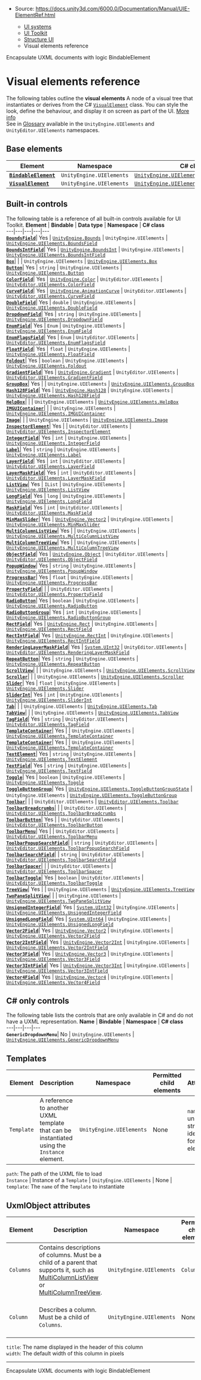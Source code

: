 * Source: https://docs.unity3d.com/6000.0/Documentation/Manual/UIE-ElementRef.html

  * [UI systems](https://docs.unity3d.com/6000.0/Documentation/Manual/UIToolkits.html)
  * [UI Toolkit](https://docs.unity3d.com/6000.0/Documentation/Manual/UIElements.html)
  * [Structure UI](https://docs.unity3d.com/6000.0/Documentation/Manual/UIE-structure-ui.html)
  * Visual elements reference


[](https://docs.unity3d.com/6000.0/Documentation/Manual/UIE-encapsulate-uxml-with-logic.html)
Encapsulate UXML documents with logic
[](https://docs.unity3d.com/6000.0/Documentation/Manual/UIE-uxml-element-BindableElement.html)
BindableElement
# Visual elements reference
The following tables outline the **visual elements** A node of a visual tree that instantiates or derives from the C# [`VisualElement`](https://docs.unity3d.com/6000.0/Documentation/ScriptReference/UIElements.VisualElement.html) class. You can style the look, define the behaviour, and display it on screen as part of the UI. [More info](https://docs.unity3d.com/6000.0/Documentation/Manual/UIE-VisualTree.html)  
See in [Glossary](https://docs.unity3d.com/6000.0/Documentation/Manual/Glossary.html#Visualelement) available in the `UnityEngine.UIElements` and `UnityEditor.UIElements` namespaces.
## Base elements
**Element** | **Namespace** | **C# class**  
---|---|---  
**[`BindableElement`](https://docs.unity3d.com/6000.0/Documentation/Manual/UIE-uxml-element-BindableElement.html)**| `UnityEngine.UIElements` | [`UnityEngine.UIElements.BindableElement`](https://docs.unity3d.com/6000.0/Documentation/ScriptReference/UIElements.BindableElement.html)  
**[`VisualElement`](https://docs.unity3d.com/6000.0/Documentation/Manual/UIE-uxml-element-VisualElement.html)**| `UnityEngine.UIElements` | [`UnityEngine.UIElements.VisualElement`](https://docs.unity3d.com/6000.0/Documentation/ScriptReference/UIElements.VisualElement.html)  
## Built-in controls
The following table is a reference of all built-in controls available for UI Toolkit.
**Element** | **Bindable** | **Data type** | **Namespace** | **C# class**  
---|---|---|---|---  
**[`BoundsField`](https://docs.unity3d.com/6000.0/Documentation/Manual/UIE-uxml-element-BoundsField.html)**|  Yes | [`UnityEngine.Bounds`](https://docs.unity3d.com/6000.0/Documentation/ScriptReference/Bounds.html) | `UnityEngine.UIElements` | [`UnityEngine.UIElements.BoundsField`](https://docs.unity3d.com/6000.0/Documentation/ScriptReference/UIElements.BoundsField.html)  
**[`BoundsIntField`](https://docs.unity3d.com/6000.0/Documentation/Manual/UIE-uxml-element-BoundsIntField.html)**|  Yes | [`UnityEngine.BoundsInt`](https://docs.unity3d.com/6000.0/Documentation/ScriptReference/BoundsInt.html) | `UnityEngine.UIElements` | [`UnityEngine.UIElements.BoundsIntField`](https://docs.unity3d.com/6000.0/Documentation/ScriptReference/UIElements.BoundsIntField.html)  
**[`Box`](https://docs.unity3d.com/6000.0/Documentation/Manual/UIE-uxml-element-Box.html)**|  |  | `UnityEngine.UIElements` | [`UnityEngine.UIElements.Box`](https://docs.unity3d.com/6000.0/Documentation/ScriptReference/UIElements.Box.html)  
**[`Button`](https://docs.unity3d.com/6000.0/Documentation/Manual/UIE-uxml-element-Button.html)**|  Yes | `string` | `UnityEngine.UIElements` | [`UnityEngine.UIElements.Button`](https://docs.unity3d.com/6000.0/Documentation/ScriptReference/UIElements.Button.html)  
**[`ColorField`](https://docs.unity3d.com/6000.0/Documentation/Manual/UIE-uxml-element-ColorField.html)**|  Yes | [`UnityEngine.Color`](https://docs.unity3d.com/6000.0/Documentation/ScriptReference/Color.html) | `UnityEditor.UIElements` | [`UnityEditor.UIElements.ColorField`](https://docs.unity3d.com/6000.0/Documentation/ScriptReference/UIElements.ColorField.html)  
**[`CurveField`](https://docs.unity3d.com/6000.0/Documentation/Manual/UIE-uxml-element-CurveField.html)**|  Yes | [`UnityEngine.AnimationCurve`](https://docs.unity3d.com/6000.0/Documentation/ScriptReference/AnimationCurve.html) | `UnityEditor.UIElements` | [`UnityEditor.UIElements.CurveField`](https://docs.unity3d.com/6000.0/Documentation/ScriptReference/UIElements.CurveField.html)  
**[`DoubleField`](https://docs.unity3d.com/6000.0/Documentation/Manual/UIE-uxml-element-DoubleField.html)**|  Yes | `double` | `UnityEngine.UIElements` | [`UnityEngine.UIElements.DoubleField`](https://docs.unity3d.com/6000.0/Documentation/ScriptReference/UIElements.DoubleField.html)  
**[`DropdownField`](https://docs.unity3d.com/6000.0/Documentation/Manual/UIE-uxml-element-DropdownField.html)**|  Yes | `string` | `UnityEngine.UIElements` | [`UnityEngine.UIElements.DropdownField`](https://docs.unity3d.com/6000.0/Documentation/ScriptReference/UIElements.DropdownField.html)  
**[`EnumField`](https://docs.unity3d.com/6000.0/Documentation/Manual/UIE-uxml-element-EnumField.html)**|  Yes | `Enum` | `UnityEngine.UIElements` | [`UnityEngine.UIElements.EnumField`](https://docs.unity3d.com/6000.0/Documentation/ScriptReference/UIElements.EnumField.html)  
**[`EnumFlagsField`](https://docs.unity3d.com/6000.0/Documentation/Manual/UIE-uxml-element-EnumFlagsField.html)**|  Yes | `Enum` | `UnityEditor.UIElements` | [`UnityEditor.UIElements.EnumFlagsField`](https://docs.unity3d.com/6000.0/Documentation/ScriptReference/UIElements.EnumFlagsField.html)  
**[`FloatField`](https://docs.unity3d.com/6000.0/Documentation/Manual/UIE-uxml-element-FloatField.html)**|  Yes | `float` | `UnityEngine.UIElements` | [`UnityEngine.UIElements.FloatField`](https://docs.unity3d.com/6000.0/Documentation/ScriptReference/UIElements.FloatField.html)  
**[`Foldout`](https://docs.unity3d.com/6000.0/Documentation/Manual/UIE-uxml-element-Foldout.html)**|  Yes | `boolean` | `UnityEngine.UIElements` | [`UnityEngine.UIElements.Foldout`](https://docs.unity3d.com/6000.0/Documentation/ScriptReference/UIElements.Foldout.html)  
**[`GradientField`](https://docs.unity3d.com/6000.0/Documentation/Manual/UIE-uxml-element-GradientField.html)**|  Yes | [`UnityEngine.Gradient`](https://docs.unity3d.com/6000.0/Documentation/ScriptReference/Gradient.html) | `UnityEditor.UIElements` | [`UnityEditor.UIElements.GradientField`](https://docs.unity3d.com/6000.0/Documentation/ScriptReference/UIElements.GradientField.html)  
**[`GroupBox`](https://docs.unity3d.com/6000.0/Documentation/Manual/UIE-uxml-element-GroupBox.html)**|  Yes |  | `UnityEngine.UIElements` | [`UnityEngine.UIElements.GroupBox`](https://docs.unity3d.com/6000.0/Documentation/ScriptReference/UIElements.GroupBox.html)  
**[`Hash128Field`](https://docs.unity3d.com/6000.0/Documentation/Manual/UIE-uxml-element-Hash128Field.html)**|  Yes | [`UnityEngine.Hash128`](https://docs.unity3d.com/6000.0/Documentation/ScriptReference/Hash128.html) | `UnityEngine.UIElements` | [`UnityEngine.UIElements.Hash128Field`](https://docs.unity3d.com/6000.0/Documentation/ScriptReference/UIElements.Hash128Field.html)  
**[`HelpBox`](https://docs.unity3d.com/6000.0/Documentation/Manual/UIE-uxml-element-HelpBox.html)**|  |  | `UnityEngine.UIElements` | [`UnityEngine.UIElements.HelpBox`](https://docs.unity3d.com/6000.0/Documentation/ScriptReference/UIElements.HelpBox.html)  
**[`IMGUIContainer`](https://docs.unity3d.com/6000.0/Documentation/Manual/UIE-uxml-element-IMGUIContainer.html)**|  |  | `UnityEngine.UIElements` | [`UnityEngine.UIElements.IMGUIContainer`](https://docs.unity3d.com/6000.0/Documentation/ScriptReference/UIElements.IMGUIContainer.html)  
**[`Image`](https://docs.unity3d.com/6000.0/Documentation/Manual/UIE-uxml-element-Image.html)**|  |  | `UnityEngine.UIElements` | [`UnityEngine.UIElements.Image`](https://docs.unity3d.com/6000.0/Documentation/ScriptReference/UIElements.Image.html)  
**[`InspectorElement`](https://docs.unity3d.com/6000.0/Documentation/Manual/UIE-uxml-element-InspectorElement.html)**|  Yes |  | `UnityEditor.UIElements` | [`UnityEditor.UIElements.InspectorElement`](https://docs.unity3d.com/6000.0/Documentation/ScriptReference/UIElements.InspectorElement.html)  
**[`IntegerField`](https://docs.unity3d.com/6000.0/Documentation/Manual/UIE-uxml-element-IntegerField.html)**|  Yes | `int` | `UnityEngine.UIElements` | [`UnityEngine.UIElements.IntegerField`](https://docs.unity3d.com/6000.0/Documentation/ScriptReference/UIElements.IntegerField.html)  
**[`Label`](https://docs.unity3d.com/6000.0/Documentation/Manual/UIE-uxml-element-Label.html)**|  Yes | `string` | `UnityEngine.UIElements` | [`UnityEngine.UIElements.Label`](https://docs.unity3d.com/6000.0/Documentation/ScriptReference/UIElements.Label.html)  
**[`LayerField`](https://docs.unity3d.com/6000.0/Documentation/Manual/UIE-uxml-element-LayerField.html)**|  Yes | `int` | `UnityEditor.UIElements` | [`UnityEditor.UIElements.LayerField`](https://docs.unity3d.com/6000.0/Documentation/ScriptReference/UIElements.LayerField.html)  
**[`LayerMaskField`](https://docs.unity3d.com/6000.0/Documentation/Manual/UIE-uxml-element-LayerMaskField.html)**|  Yes | `int` | `UnityEditor.UIElements` | [`UnityEditor.UIElements.LayerMaskField`](https://docs.unity3d.com/6000.0/Documentation/ScriptReference/UIElements.LayerMaskField.html)  
**[`ListView`](https://docs.unity3d.com/6000.0/Documentation/Manual/UIE-uxml-element-ListView.html)**|  Yes | `IList` | `UnityEngine.UIElements` | [`UnityEngine.UIElements.ListView`](https://docs.unity3d.com/6000.0/Documentation/ScriptReference/UIElements.ListView.html)  
**[`LongField`](https://docs.unity3d.com/6000.0/Documentation/Manual/UIE-uxml-element-LongField.html)**|  Yes | `long` | `UnityEngine.UIElements` | [`UnityEngine.UIElements.LongField`](https://docs.unity3d.com/6000.0/Documentation/ScriptReference/UIElements.LongField.html)  
**[`MaskField`](https://docs.unity3d.com/6000.0/Documentation/Manual/UIE-uxml-element-MaskField.html)**|  Yes | `int` | `UnityEditor.UIElements` | [`UnityEditor.UIElements.MaskField`](https://docs.unity3d.com/6000.0/Documentation/ScriptReference/UIElements.MaskField.html)  
**[`MinMaxSlider`](https://docs.unity3d.com/6000.0/Documentation/Manual/UIE-uxml-element-MinMaxSlider.html)**|  Yes | [`UnityEngine.Vector2`](https://docs.unity3d.com/6000.0/Documentation/ScriptReference/Vector2.html) | `UnityEngine.UIElements` | [`UnityEngine.UIElements.MinMaxSlider`](https://docs.unity3d.com/6000.0/Documentation/ScriptReference/UIElements.MinMaxSlider.html)  
**[`MultiColumnListView`](https://docs.unity3d.com/6000.0/Documentation/Manual/UIE-uxml-element-MultiColumnListView.html)**|  Yes |  | `UnityEngine.UIElements` | [`UnityEngine.UIElements.MultiColumnListView`](https://docs.unity3d.com/6000.0/Documentation/ScriptReference/UIElements.MultiColumnListView.html)  
**[`MultiColumnTreeView`](https://docs.unity3d.com/6000.0/Documentation/Manual/UIE-uxml-element-MultiColumnTreeView.html)**|  Yes |  | `UnityEngine.UIElements` | [`UnityEngine.UIElements.MultiColumnTreeView`](https://docs.unity3d.com/6000.0/Documentation/ScriptReference/UIElements.MultiColumnTreeView.html)  
**[`ObjectField`](https://docs.unity3d.com/6000.0/Documentation/Manual/UIE-uxml-element-ObjectField.html)**|  Yes | [`UnityEngine.Object`](https://docs.unity3d.com/6000.0/Documentation/ScriptReference/Object.html) | `UnityEditor.UIElements` | [`UnityEditor.UIElements.ObjectField`](https://docs.unity3d.com/6000.0/Documentation/ScriptReference/UIElements.ObjectField.html)  
**[`PopupWindow`](https://docs.unity3d.com/6000.0/Documentation/Manual/UIE-uxml-element-PopupWindow.html)**|  Yes | `string` | `UnityEngine.UIElements` | [`UnityEngine.UIElements.PopupWindow`](https://docs.unity3d.com/6000.0/Documentation/ScriptReference/UIElements.PopupWindow.html)  
**[`ProgressBar`](https://docs.unity3d.com/6000.0/Documentation/Manual/UIE-uxml-element-ProgressBar.html)**|  Yes | `float` | `UnityEngine.UIElements` | [`UnityEngine.UIElements.ProgressBar`](https://docs.unity3d.com/6000.0/Documentation/ScriptReference/UIElements.ProgressBar.html)  
**[`PropertyField`](https://docs.unity3d.com/6000.0/Documentation/Manual/UIE-uxml-element-PropertyField.html)**|  |  | `UnityEditor.UIElements` | [`UnityEditor.UIElements.PropertyField`](https://docs.unity3d.com/6000.0/Documentation/ScriptReference/UIElements.PropertyField.html)  
**[`RadioButton`](https://docs.unity3d.com/6000.0/Documentation/Manual/UIE-uxml-element-RadioButton.html)**|  Yes | `boolean` | `UnityEngine.UIElements` | [`UnityEngine.UIElements.RadioButton`](https://docs.unity3d.com/6000.0/Documentation/ScriptReference/UIElements.RadioButton.html)  
**[`RadioButtonGroup`](https://docs.unity3d.com/6000.0/Documentation/Manual/UIE-uxml-element-RadioButtonGroup.html)**|  Yes | `int` | `UnityEngine.UIElements` | [`UnityEngine.UIElements.RadioButtonGroup`](https://docs.unity3d.com/6000.0/Documentation/ScriptReference/UIElements.RadioButtonGroup.html)  
**[`RectField`](https://docs.unity3d.com/6000.0/Documentation/Manual/UIE-uxml-element-RectField.html)**|  Yes | [`UnityEngine.Rect`](https://docs.unity3d.com/6000.0/Documentation/ScriptReference/Rect.html) | `UnityEngine.UIElements` | [`UnityEngine.UIElements.RectField`](https://docs.unity3d.com/6000.0/Documentation/ScriptReference/UIElements.RectField.html)  
**[`RectIntField`](https://docs.unity3d.com/6000.0/Documentation/Manual/UIE-uxml-element-RectIntField.html)**|  Yes | [`UnityEngine.RectInt`](https://docs.unity3d.com/6000.0/Documentation/ScriptReference/RectInt.html) | `UnityEngine.UIElements` | [`UnityEngine.UIElements.RectIntField`](https://docs.unity3d.com/6000.0/Documentation/ScriptReference/UIElements.RectIntField.html)  
**[`RenderingLayerMaskField`](https://docs.unity3d.com/6000.0/Documentation/Manual/UIE-uxml-element-RenderingLayerMaskField.html)**|  Yes | [`System.UInt32`](https://learn.microsoft.com/en-us/dotnet/api/system.uint32?view=net-8.0) | `UnityEditor.UIElements` | [`UnityEditor.UIElements.RenderingLayerMaskField`](https://docs.unity3d.com/6000.0/Documentation/ScriptReference/UIElements.RenderingLayerMaskField.html)  
**[`RepeatButton`](https://docs.unity3d.com/6000.0/Documentation/Manual/UIE-uxml-element-RepeatButton.html)**|  Yes | `string` | `UnityEngine.UIElements` | [`UnityEngine.UIElements.RepeatButton`](https://docs.unity3d.com/6000.0/Documentation/ScriptReference/UIElements.RepeatButton.html)  
**[`ScrollView`](https://docs.unity3d.com/6000.0/Documentation/Manual/UIE-uxml-element-ScrollView.html)**|  |  | `UnityEngine.UIElements` | [`UnityEngine.UIElements.ScrollView`](https://docs.unity3d.com/6000.0/Documentation/ScriptReference/UIElements.ScrollView.html)  
**[`Scroller`](https://docs.unity3d.com/6000.0/Documentation/Manual/UIE-uxml-element-Scroller.html)**|  |  | `UnityEngine.UIElements` | [`UnityEngine.UIElements.Scroller`](https://docs.unity3d.com/6000.0/Documentation/ScriptReference/UIElements.Scroller.html)  
**[`Slider`](https://docs.unity3d.com/6000.0/Documentation/Manual/UIE-uxml-element-Slider.html)**|  Yes | `float` | `UnityEngine.UIElements` | [`UnityEngine.UIElements.Slider`](https://docs.unity3d.com/6000.0/Documentation/ScriptReference/UIElements.Slider.html)  
**[`SliderInt`](https://docs.unity3d.com/6000.0/Documentation/Manual/UIE-uxml-element-SliderInt.html)**|  Yes | `int` | `UnityEngine.UIElements` | [`UnityEngine.UIElements.SliderInt`](https://docs.unity3d.com/6000.0/Documentation/ScriptReference/UIElements.SliderInt.html)  
**[`Tab`](https://docs.unity3d.com/6000.0/Documentation/Manual/UIE-uxml-element-Tab.html)**|  |  | `UnityEngine.UIElements` | [`UnityEngine.UIElements.Tab`](https://docs.unity3d.com/6000.0/Documentation/ScriptReference/UIElements.Tab.html)  
**[`TabView`](https://docs.unity3d.com/6000.0/Documentation/Manual/UIE-uxml-element-TabView.html)**|  |  | `UnityEngine.UIElements` | [`UnityEngine.UIElements.TabView`](https://docs.unity3d.com/6000.0/Documentation/ScriptReference/UIElements.TabView.html)  
**[`TagField`](https://docs.unity3d.com/6000.0/Documentation/Manual/UIE-uxml-element-TagField.html)**|  Yes | `string` | `UnityEditor.UIElements` | [`UnityEditor.UIElements.TagField`](https://docs.unity3d.com/6000.0/Documentation/ScriptReference/UIElements.TagField.html)  
**[`TemplateContainer`](https://docs.unity3d.com/6000.0/Documentation/Manual/UIE-uxml-element-TemplateContainer.html)**|  Yes |  | `UnityEngine.UIElements` | [`UnityEngine.UIElements.TemplateContainer`](https://docs.unity3d.com/6000.0/Documentation/ScriptReference/UIElements.TemplateContainer.html)  
**[`TemplateContainer`](https://docs.unity3d.com/6000.0/Documentation/Manual/UIE-uxml-element-TemplateContainer.html)**|  Yes |  | `UnityEngine.UIElements` | [`UnityEngine.UIElements.TemplateContainer`](https://docs.unity3d.com/6000.0/Documentation/ScriptReference/UIElements.TemplateContainer.html)  
**[`TextElement`](https://docs.unity3d.com/6000.0/Documentation/Manual/UIE-uxml-element-TextElement.html)**|  Yes | `string` | `UnityEngine.UIElements` | [`UnityEngine.UIElements.TextElement`](https://docs.unity3d.com/6000.0/Documentation/ScriptReference/UIElements.TextElement.html)  
**[`TextField`](https://docs.unity3d.com/6000.0/Documentation/Manual/UIE-uxml-element-TextField.html)**|  Yes | `string` | `UnityEngine.UIElements` | [`UnityEngine.UIElements.TextField`](https://docs.unity3d.com/6000.0/Documentation/ScriptReference/UIElements.TextField.html)  
**[`Toggle`](https://docs.unity3d.com/6000.0/Documentation/Manual/UIE-uxml-element-Toggle.html)**|  Yes | `boolean` | `UnityEngine.UIElements` | [`UnityEngine.UIElements.Toggle`](https://docs.unity3d.com/6000.0/Documentation/ScriptReference/UIElements.Toggle.html)  
**[`ToggleButtonGroup`](https://docs.unity3d.com/6000.0/Documentation/Manual/UIE-uxml-element-ToggleButtonGroup.html)**|  Yes | [`UnityEngine.UIElements.ToggleButtonGroupState`](https://docs.unity3d.com/6000.0/Documentation/ScriptReference/UIElements.ToggleButtonGroupState.html) | `UnityEngine.UIElements` | [`UnityEngine.UIElements.ToggleButtonGroup`](https://docs.unity3d.com/6000.0/Documentation/ScriptReference/UIElements.ToggleButtonGroup.html)  
**[`Toolbar`](https://docs.unity3d.com/6000.0/Documentation/Manual/UIE-uxml-element-Toolbar.html)**|  |  | `UnityEditor.UIElements` | [`UnityEditor.UIElements.Toolbar`](https://docs.unity3d.com/6000.0/Documentation/ScriptReference/UIElements.Toolbar.html)  
**[`ToolbarBreadcrumbs`](https://docs.unity3d.com/6000.0/Documentation/Manual/UIE-uxml-element-ToolbarBreadcrumbs.html)**|  |  | `UnityEditor.UIElements` | [`UnityEditor.UIElements.ToolbarBreadcrumbs`](https://docs.unity3d.com/6000.0/Documentation/ScriptReference/UIElements.ToolbarBreadcrumbs.html)  
**[`ToolbarButton`](https://docs.unity3d.com/6000.0/Documentation/Manual/UIE-uxml-element-ToolbarButton.html)**|  Yes |  | `UnityEditor.UIElements` | [`UnityEditor.UIElements.ToolbarButton`](https://docs.unity3d.com/6000.0/Documentation/ScriptReference/UIElements.ToolbarButton.html)  
**[`ToolbarMenu`](https://docs.unity3d.com/6000.0/Documentation/Manual/UIE-uxml-element-ToolbarMenu.html)**|  Yes |  | `UnityEditor.UIElements` | [`UnityEditor.UIElements.ToolbarMenu`](https://docs.unity3d.com/6000.0/Documentation/ScriptReference/UIElements.ToolbarMenu.html)  
**[`ToolbarPopupSearchField`](https://docs.unity3d.com/6000.0/Documentation/Manual/UIE-uxml-element-ToolbarPopupSearchField.html)**|  | `string` | `UnityEditor.UIElements` | [`UnityEditor.UIElements.ToolbarPopupSearchField`](https://docs.unity3d.com/6000.0/Documentation/ScriptReference/UIElements.ToolbarPopupSearchField.html)  
**[`ToolbarSearchField`](https://docs.unity3d.com/6000.0/Documentation/Manual/UIE-uxml-element-ToolbarSearchField.html)**|  | `string` | `UnityEditor.UIElements` | [`UnityEditor.UIElements.ToolbarSearchField`](https://docs.unity3d.com/6000.0/Documentation/ScriptReference/UIElements.ToolbarSearchField.html)  
**[`ToolbarSpacer`](https://docs.unity3d.com/6000.0/Documentation/Manual/UIE-uxml-element-ToolbarSpacer.html)**|  |  | `UnityEditor.UIElements` | [`UnityEditor.UIElements.ToolbarSpacer`](https://docs.unity3d.com/6000.0/Documentation/ScriptReference/UIElements.ToolbarSpacer.html)  
**[`ToolbarToggle`](https://docs.unity3d.com/6000.0/Documentation/Manual/UIE-uxml-element-ToolbarToggle.html)**|  Yes | `boolean` | `UnityEditor.UIElements` | [`UnityEditor.UIElements.ToolbarToggle`](https://docs.unity3d.com/6000.0/Documentation/ScriptReference/UIElements.ToolbarToggle.html)  
**[`TreeView`](https://docs.unity3d.com/6000.0/Documentation/Manual/UIE-uxml-element-TreeView.html)**|  Yes |  | `UnityEngine.UIElements` | [`UnityEngine.UIElements.TreeView`](https://docs.unity3d.com/6000.0/Documentation/ScriptReference/UIElements.TreeView.html)  
**[`TwoPaneSplitView`](https://docs.unity3d.com/6000.0/Documentation/Manual/UIE-uxml-element-TwoPaneSplitView.html)**|  |  | `UnityEngine.UIElements` | [`UnityEngine.UIElements.TwoPaneSplitView`](https://docs.unity3d.com/6000.0/Documentation/ScriptReference/UIElements.TwoPaneSplitView.html)  
**[`UnsignedIntegerField`](https://docs.unity3d.com/6000.0/Documentation/Manual/UIE-uxml-element-UnsignedIntegerField.html)**|  Yes | [`System.UInt32`](https://learn.microsoft.com/en-us/dotnet/api/system.uint32?view=net-8.0) | `UnityEngine.UIElements` | [`UnityEngine.UIElements.UnsignedIntegerField`](https://docs.unity3d.com/6000.0/Documentation/ScriptReference/UIElements.UnsignedIntegerField.html)  
**[`UnsignedLongField`](https://docs.unity3d.com/6000.0/Documentation/Manual/UIE-uxml-element-UnsignedLongField.html)**|  Yes | [`System.UInt64`](https://learn.microsoft.com/en-us/dotnet/api/system.uint64?view=net-8.0) | `UnityEngine.UIElements` | [`UnityEngine.UIElements.UnsignedLongField`](https://docs.unity3d.com/6000.0/Documentation/ScriptReference/UIElements.UnsignedLongField.html)  
**[`Vector2Field`](https://docs.unity3d.com/6000.0/Documentation/Manual/UIE-uxml-element-Vector2Field.html)**|  Yes | [`UnityEngine.Vector2`](https://docs.unity3d.com/6000.0/Documentation/ScriptReference/Vector2.html) | `UnityEngine.UIElements` | [`UnityEngine.UIElements.Vector2Field`](https://docs.unity3d.com/6000.0/Documentation/ScriptReference/UIElements.Vector2Field.html)  
**[`Vector2IntField`](https://docs.unity3d.com/6000.0/Documentation/Manual/UIE-uxml-element-Vector2IntField.html)**|  Yes | [`UnityEngine.Vector2Int`](https://docs.unity3d.com/6000.0/Documentation/ScriptReference/Vector2Int.html) | `UnityEngine.UIElements` | [`UnityEngine.UIElements.Vector2IntField`](https://docs.unity3d.com/6000.0/Documentation/ScriptReference/UIElements.Vector2IntField.html)  
**[`Vector3Field`](https://docs.unity3d.com/6000.0/Documentation/Manual/UIE-uxml-element-Vector3Field.html)**|  Yes | [`UnityEngine.Vector3`](https://docs.unity3d.com/6000.0/Documentation/ScriptReference/Vector3.html) | `UnityEngine.UIElements` | [`UnityEngine.UIElements.Vector3Field`](https://docs.unity3d.com/6000.0/Documentation/ScriptReference/UIElements.Vector3Field.html)  
**[`Vector3IntField`](https://docs.unity3d.com/6000.0/Documentation/Manual/UIE-uxml-element-Vector3IntField.html)**|  Yes | [`UnityEngine.Vector3Int`](https://docs.unity3d.com/6000.0/Documentation/ScriptReference/Vector3Int.html) | `UnityEngine.UIElements` | [`UnityEngine.UIElements.Vector3IntField`](https://docs.unity3d.com/6000.0/Documentation/ScriptReference/UIElements.Vector3IntField.html)  
**[`Vector4Field`](https://docs.unity3d.com/6000.0/Documentation/Manual/UIE-uxml-element-Vector4Field.html)**|  Yes | [`UnityEngine.Vector4`](https://docs.unity3d.com/6000.0/Documentation/ScriptReference/Vector4.html) | `UnityEngine.UIElements` | [`UnityEngine.UIElements.Vector4Field`](https://docs.unity3d.com/6000.0/Documentation/ScriptReference/UIElements.Vector4Field.html)  
## C# only controls
The following table lists the controls that are only available in C# and do not have a UXML representation.
**Name** | **Bindable** | **Namespace** | **C# class**  
---|---|---|---  
**`GenericDropdownMenu`**|  No | `UnityEngine.UIElements` | [`UnityEngine.UIElements.GenericDropdownMenu`](https://docs.unity3d.com/6000.0/Documentation/ScriptReference/UIElements.GenericDropdownMenu.html)  
## Templates
**Element** | **Description** | **Namespace** | **Permitted child elements** | **Attributes**  
---|---|---|---|---  
`Template` | A reference to another UXML template that can be instantiated using the `Instance` element. | `UnityEngine.UIElements` | None |  `name`: A unique string identifier for this element  
`path`: The path of the UXML file to load  
`Instance` | Instance of a `Template` | `UnityEngine.UIElements` | None |  `template`: The `name` of the `Template` to instantiate  
## UxmlObject attributes
**Element** | **Description** | **Namespace** | **Permitted child elements** | **Attributes**  
---|---|---|---|---  
`Columns` | Contains descriptions of columns. Must be a child of a parent that supports it, such as [MultiColumnListView](https://docs.unity3d.com/6000.0/Documentation/Manual/UIE-uxml-element-MultiColumnListView.html) or [MultiColumnTreeView](https://docs.unity3d.com/6000.0/Documentation/Manual/UIE-uxml-element-MultiColumnTreeView.html). | `UnityEngine.UIElements` | `Column` | None  
`Column` | Describes a column. Must be a child of `Columns`. | `UnityEngine.UIElements` | None |  `name`: The name of this column in code  
`title`: The name displayed in the header of this column  
`width`: The default width of this column in pixels  
* * *
[](https://docs.unity3d.com/6000.0/Documentation/Manual/UIE-encapsulate-uxml-with-logic.html)
Encapsulate UXML documents with logic
[](https://docs.unity3d.com/6000.0/Documentation/Manual/UIE-uxml-element-BindableElement.html)
BindableElement
